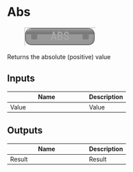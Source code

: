 # Abs

<div align="left" data-full-width="false">

<figure><img src="Abs.png" alt=""><figcaption></figcaption></figure>

</div>

Returns the absolute (positive) value

## Inputs

<table>
<thead><tr><th width="170">Name</th><th>Description</th></tr></thead>
<tbody>
<tr><td>Value</td><td>Value</td></tr>
</tbody>
</table>

## Outputs

<table>
<thead><tr><th width="170">Name</th><th>Description</th></tr></thead>
<tbody>
<tr><td>Result</td><td>Result</td></tr>
</tbody>
</table>